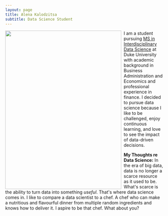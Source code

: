 ```yaml
---
layout: page
title: Alena Kalodzitsa
subtitle: Data Science Student 
---
```


<img  width = "370" height = "506" style="float:left; margin-right: 8px;" src="/assets/img/08200007.1.jpg" > 



   I am a student pursuing [MS in Interdisciplinary Data Science](https://datascience.duke.edu/) at Duke University with academic background in Business Administration and Economics and professional experience in finance.  I decided to pursue data science because I like to be challenged, enjoy continuous learning, and love to see the impact of data-driven decisions. 
   
   **My Thoughts re Data Science:** In the era of big data, data is no longer a scarce resource as it used to be. What's scarce is the ability to turn data into something *useful*. That's where data science comes in. I like to compare a data scientist to a chef. A chef who can make a nutritious and flavourful dinner from multiple random ingredients and knows how to deliver it. I aspire to be that chef. What about you? 
